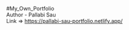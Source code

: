 #My_Own_Portfolio
<br>
Author - Pallabi Sau
<br>
Link => https://pallabi-sau-portfolio.netlify.app/
